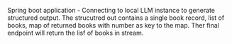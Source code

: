 Spring boot application - Connecting to local LLM instance to generate structured output.
The strucutred out contains a single book record, list of books, map of returned books with number as key to the map.
Ther final endpoint will return the lisf of books in stream.
